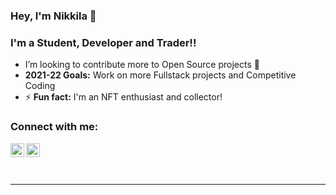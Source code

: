 ### Hey, I'm Nikkila 👋
<h3>I'm a Student, Developer and Trader!!</h3>

- I’m looking to contribute more to Open Source projects 🌱
- <b>2021-22 Goals:</b> Work on more Fullstack projects and Competitive Coding
- ⚡ <b>Fun fact:</b> I'm an NFT enthusiast and collector! 

### Connect with me:

[<img align="left" alt="Nikkila | Twitter" width="22px" src="https://cdn.jsdelivr.net/npm/simple-icons@v3/icons/twitter.svg" />][twitter]
[<img align="left" alt="Nikkila | LinkedIn" width="22px" src="https://cdn.jsdelivr.net/npm/simple-icons@v3/icons/linkedin.svg" />][linkedin]

<br />
<br />
<br />

---



</details>



[twitter]: https://twitter.com/nikkilaprakash?s=09
[linkedin]: https://www.linkedin.com/in/nikkila-prakash-47352418b/

